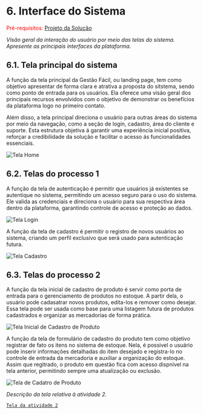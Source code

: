 
# 6. Interface do Sistema

<span style="color:red">Pré-requisitos: <a href="4-Projeto-Solucao.md"> Projeto da Solução</a></span>

_Visão geral da interação do usuário por meio das telas do sistema. Apresente as principais interfaces da plataforma._

## 6.1. Tela principal do sistema

A função da tela principal da Gestão Fácil, ou landing page, tem como objetivo apresentar de forma clara e atrativa a proposta do sitstema, sendo como ponto de entrada para os usuários. Ela oferece uma visão geral dos principais recursos envolvidos com o objetivo de demonstrar os benefícios da plataforma logo no primeiro contato.

Além disso, a tela principal direciona o usuário para outras áreas do sistema por meio da navegação, como a seção de login, cadastro, área do cliente e suporte.
Esta estrutura objetiva á garantir uma experiência inicial positiva, reforçar a credibilidade da solução e facilitar o acesso ás funcionalidades essenciais.

![Tela Home](https://github.com/user-attachments/assets/2d151be8-b312-4870-bbb8-a389a740d881)

## 6.2. Telas do processo 1

A função da tela de autenticação é permitir que usuários já existentes se autentique no sistema, permitindo um acesso seguro para o uso do sistema. Ele valida as credenciais e direciona o usuário para sua respectiva área dentro da plataforma, garantindo controle de acesso e proteção ao dados.

![Tela Login](https://github.com/user-attachments/assets/f191afc4-1731-463b-b370-394471a76a9d)

A função da tela de cadastro é permitir o registro de novos usuários ao sistema, criando um perfil exclusivo que será usado para autenticação futura. 

![Tela Cadastro](https://github.com/user-attachments/assets/8776f656-aec8-4fd5-a399-5a58ae8b8b82)

## 6.3. Telas do processo 2

A função da tela inicial de cadastro de produto é servir como porta de entrada para o gerenciamento de produtos no estoque. A partir dela, o usuário pode cadasatrar novos produtos, edita-los e remover como desejar. Essa tela pode ser usada como base para uma listagem futura de produtos cadastrados e organizar as mercadorias de  forma prática.

![Tela Inicial de Cadastro de Produto](https://github.com/user-attachments/assets/3cabb9ef-0b82-4f39-b135-73be630ebd80)


A função da tela de formulário de cadastro do produto tem como objetivo registrar de fato os itens no sistema de estoque. Nela, é possivel o usuário pode inserir informações detalhadas do item desejado e registra-lo no controle de entrada da mercadoria e auxiliar a organização do estoque. Assim que regitrado, o produto em questão fica com acesso dispnível na tela anterior, permitindo sempre uma atualização ou exclusão.

![Tela de Cadatro de Produto](https://github.com/user-attachments/assets/b7e5555a-5ef7-4d8e-a174-b2b8560a1cfb)



_Descrição da tela relativa à atividade 2._

[`Tela da atividade 2`](images/)


